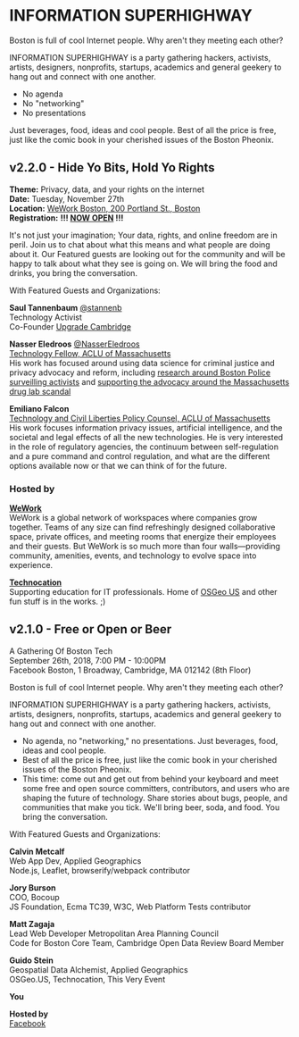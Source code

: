 # INFORMATION SUPERHIGHWAY

Boston is full of cool Internet people. Why aren't they meeting each other?

INFORMATION SUPERHIGHWAY is a party gathering hackers, activists, artists, designers, nonprofits, startups, academics and general geekery to hang out and connect with one another.

- No agenda
- No "networking"
- No presentations

Just beverages, food, ideas and cool people. Best of all the price is free, just like the comic book in your cherished issues of the Boston Pheonix.

## v2.2.0 - Hide Yo Bits, Hold Yo Rights

**Theme:** Privacy, data, and your rights on the internet  
**Date:** Tuesday, November 27th  
**Location:** [WeWork Boston, 200 Portland St., Boston](https://www.wework.com/buildings/200-portland-st--boston--MA?utm_campaign=Organic&utm_medium=Listings&utm_source=Google)  
**Registration:** **!!! [NOW OPEN](https://www.paperlesspost.com/flyer/go/5872jRmSVpPooXs2qG0V) !!!**

It's not just your imagination; Your data, rights, and online freedom are in peril. Join us to chat about what this means and what people are doing about it. Our Featured guests are looking out for the community and will be happy to talk about what they see is going on. We will bring the food and drinks, you bring the conversation.


With Featured Guests and Organizations:

**Saul Tannenbaum** [@stannenb](https://twitter.com/stannenb)  
Technology Activist  
Co-Founder [Upgrade Cambridge](https://upgradecambridge.org)  

**Nasser Eledroos** [@NasserEledroos](https://twitter.com/NasserEledroos)  
[Technology Fellow, ACLU of Massachusetts](https://www.aclum.org/en/biographies/nasser-eledroos)  
His work has focused around using data science for criminal justice and privacy advocacy and reform, including [research around Boston Police surveilling activists](https://www.aclum.org/en/social-media-monitoring-boston-free-speech-crosshairs) and [supporting the advocacy around the Massachusetts drug lab scandal](http://www.wbur.org/news/2018/10/11/farak-cases-dismissed-by-sjc)

**Emiliano Falcon**  
[Technology and Civil Liberties Policy Counsel, ACLU of Massachusetts](https://www.aclum.org/en/biographies/emiliano-falcon)  
His work focuses information privacy issues, artificial intelligence, and the societal and legal effects of all the new technologies. He is very interested in the role of regulatory agencies, the continuum between self-regulation and a pure command and control regulation, and what are the different options available now or that we can think of for the future.

### Hosted by
**[WeWork](https://www.wework.com/)**  
WeWork is a global network of workspaces where companies grow together. Teams of any size can find refreshingly designed collaborative space, private offices, and meeting rooms that energize their employees and their guests. But WeWork is so much more than four walls—providing community, amenities, events, and technology to evolve space into experience.

**[Technocation](https://technocation.github.io/2018-technocation)**  
Supporting education for IT professionals. Home of [OSGeo US](http://osgeo.us/) and other fun stuff is in the works. ;)

## v2.1.0 - Free or Open or Beer

A Gathering Of Boston Tech  
September 26th, 2018, 7:00 PM - 10:00PM  
Facebook Boston, 1 Broadway, Cambridge, MA 012142 (8th Floor)

Boston is full of cool Internet people. Why aren't they meeting each other?

INFORMATION SUPERHIGHWAY is a party gathering hackers, activists, artists, designers, nonprofits, startups, academics and general geekery to hang out and connect with one another.

- No agenda, no "networking," no presentations. Just beverages, food, ideas and cool people.
- Best of all the price is free, just like the comic book in your cherished issues of the Boston Pheonix.
- This time: come out and get out from behind your keyboard and meet some free and open source committers, contributors, and users who are shaping the future of technology. Share stories about bugs, people, and communities that make you tick. We'll bring beer, soda, and food. You bring the conversation.

With Featured Guests and Organizations:

**Calvin Metcalf**  
Web App Dev, Applied Geographics  
Node.js, Leaflet, browserify/webpack contributor  

**Jory Burson**  
COO, Bocoup  
JS Foundation, Ecma TC39, W3C, Web Platform Tests contributor

**Matt Zagaja**  
Lead Web Developer Metropolitan Area Planning Council  
Code for Boston Core Team, Cambridge Open Data Review Board Member

**Guido Stein**  
Geospatial Data Alchemist, Applied Geographics  
OSGeo.US, Technocation, This Very Event

**You**

**Hosted by**  
[Facebook](https://www.facebook.com/fbboston/)
